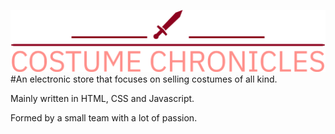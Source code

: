 ![alt text](src/assets/logo.png)
#An electronic store that focuses on selling costumes of all kind. 

Mainly written in HTML, CSS and Javascript. 

Formed by a small team with a lot of passion. 
